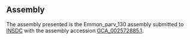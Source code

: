 

Assembly
--------

The assembly presented is the Emmon\_parv\_130 assembly submitted to
[INSDC](http://www.insdc.org) with the assembly accession
[GCA\_002572885.1](http://www.ebi.ac.uk/ena/data/view/GCA_002572885.1).
